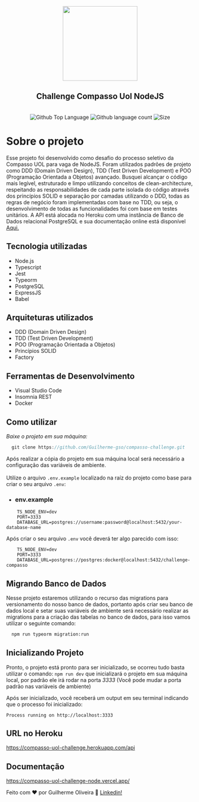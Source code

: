 <div align="center">
  <img src="https://blog.compassouol.com/wp-content/uploads/2020/03/LogoCompasso-negativo.jpg" height="200px">
  <h2 align="center">Challenge Compasso Uol NodeJS</h2>
</div>
<br />

<div margin="10px 0" align="center">
    <img alt="Github Top Language" src="https://img.shields.io/github/languages/top/Guilherme-gso/compasso-challenge">
    <img alt="Github language count" src="https://img.shields.io/github/languages/count/Guilherme-gso/compasso-challenge">
    <img alt="Size" src="https://img.shields.io/github/repo-size/Guilherme-gso/compasso-challenge">
</div>

# Sobre o projeto
Esse projeto foi desenvolvido como desafio do processo seletivo da Compasso UOL para vaga de NodeJS. Foram utilizados padrões de projeto como DDD (Domain Driven Design), TDD (Test Driven Development) e POO (Programação Orientada a Objetos) avançado. Busquei alcançar o código mais legível, estruturado e limpo utilizando conceitos de clean-architecture, respeitando as responsabilidades de cada parte isolada do código através dos princípios SOLID e separação por camadas utilizando o DDD, todas as regras de negócio foram implementadas com base no TDD, ou seja, o desenvolvimento de todas as funcionalidades foi com base em testes unitários. A API está alocada no Heroku com uma instância de Banco de Dados relacional PostgreSQL e sua documentação online está disponível <a href="https://compasso-uol-challenge-node.vercel.app/
">Aqui.</a>

## Tecnologia utilizadas
- Node.js
- Typescript
- Jest
- Typeorm
- PostgreSQL
- ExpressJS
- Babel


## Arquiteturas utilizados
- DDD (Domain Driven Design)
- TDD (Test Driven Development)
- POO (Programação Orientada a Objetos)
- Princípios SOLID
- Factory

## Ferramentas de Desenvolvimento
- Visual Studio Code
- Insomnia REST
- Docker

## Como utilizar
*Baixe o projeto em sua máquina:*

```typescript
  git clone https://github.com/Guilherme-gso/compasso-challenge.git
```

Após realizar a cópia do projeto em sua máquina local será necessário a configuração das variáveis de ambiente. 
<br />
<br />
Utilize o arquivo ```.env.example``` localizado na raíz do projeto como base para criar o seu arquivo ```.env```: 

- ### env.example 
```.env
    TS_NODE_ENV=dev
    PORT=3333
    DATABASE_URL=postgres://username:password@localhost:5432/your-database-name
```

Após criar o seu arquivo ```.env``` você deverá ter algo parecido com isso:
```.env
    TS_NODE_ENV=dev
    PORT=3333
    DATABASE_URL=postgres://postgres:docker@localhost:5432/challenge-compasso
```

## Migrando Banco de Dados

Nesse projeto estaremos utilizando o recurso das migrations para versionamento do nosso banco de dados, portanto após criar seu banco de dados local e setar suas variáveis de ambiente será necessário realizar as migrations para a criação das tabelas no banco de dados, para isso vamos utilizar o seguinte comando: 

```bash
  npm run typeorm migration:run
```

## Inicializando Projeto

Pronto, o projeto está pronto para ser inicializado, se ocorreu tudo basta utilizar o comando: ```npm run dev``` que inicializará o projeto em sua máquina local, por padrão ele irá rodar na porta *3333* (Você pode mudar a porta padrão nas variáveis de ambiente)

Após ser inicializado, você receberá um output em seu terminal indicando que o processo foi inicializado: 

```Process running on http://localhost:3333```


## URL no Heroku
https://compasso-uol-challenge.herokuapp.com/api

## Documentação
https://compasso-uol-challenge-node.vercel.app/


Feito com :hearts: por Guilherme Oliveira :wave: [Linkedin!](https://www.linkedin.com/in/guilherme-oliveira-59291a19b/)
